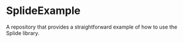 # SplideExample
A repository that provides a straightforward example of how to use the Splide library.
